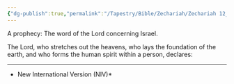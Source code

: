 ```yaml
---
{"dg-publish":true,"permalink":"/Tapestry/Bible/Zechariah/Zechariah 12_1/","title":"Zechariah 12:1","hide":true,"tags":["bible-verse"],"dgHomeLink":true,"dgShowLocalGraph":true,"dgEnableSearch":true}
---
```



 A prophecy: The word of the Lord concerning Israel.

The Lord, who stretches out the heavens, who lays the foundation of the earth, and who forms the human spirit within a person, declares:
 
---
*  New International Version (NIV)*